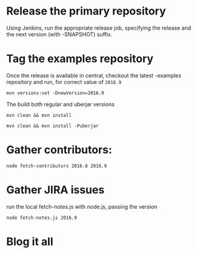 # Release the primary repository

Using Jenkins, run the appropriate release job, specifying 
the release and the next version (with -SNAPSHOT) suffix.

# Tag the examples repository

Once the release is available in central, checkout the
latest -examples repository and run, for correct value
of `2016.9`

    mvn versions:set -DnewVersion=2016.9

The build both regular and uberjar versions

    mvn clean && mvn install 

    mvn clean && mvn install -Puberjar

# Gather contributors:

    node fetch-contributors 2016.8 2016.9

# Gather JIRA issues

run the local fetch-notes.js with node.js, passing the version

    node fetch-notes.js 2016.9

# Blog it all
